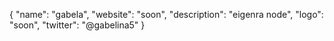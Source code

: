 {
  "name": "gabela",
  "website": "soon",
  "description": "eigenra node",
  "logo": "soon",
  "twitter": "@gabelina5"
}

